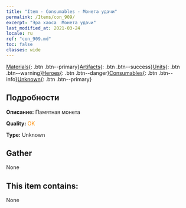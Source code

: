 ```yaml
---
title: "Item - Consumables - Монета удачи"
permalink: /Items/con_909/
excerpt: "Эра хаоса  Монета удачи"
last_modified_at: 2021-03-24
locale: ru
ref: "con_909.md"
toc: false
classes: wide
---
```

 [Materials](/ru/Items/){: .btn .btn--primary}[Artifacts](/ru/Items/Artifacts/){: .btn .btn--success}[Units](/ru/Items/Units/){: .btn .btn--warning}[Heroes](/ru/Items/Heroes/){: .btn .btn--danger}[Consumables](/ru/Items/Consumables/){: .btn .btn--info}[Unknown](/ru/Items/Unknown/){: .btn .btn--primary}

## Подробности
 **Описание:** Памятная монета

 **Quality:** <span style="color: #FF8C00">OK</span>

 **Type:** Unknown

## Gather

  None

## This item contains:

  None


